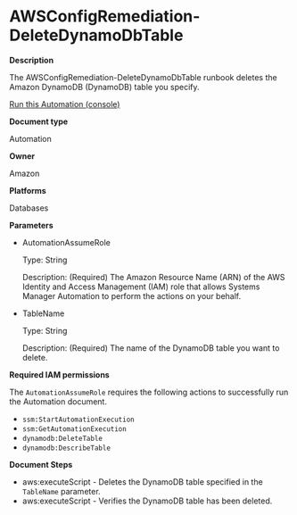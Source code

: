 # AWSConfigRemediation\-DeleteDynamoDbTable<a name="automation-aws-deletedynamodbtable"></a>

**Description**

The AWSConfigRemediation\-DeleteDynamoDbTable runbook deletes the Amazon DynamoDB \(DynamoDB\) table you specify\.

[Run this Automation \(console\)](https://console.aws.amazon.com/systems-manager/automation/execute/AWSConfigRemediation-DeleteDynamoDbTable)

**Document type**

Automation

**Owner**

Amazon

**Platforms**

Databases

**Parameters**
+ AutomationAssumeRole

  Type: String

  Description: \(Required\) The Amazon Resource Name \(ARN\) of the AWS Identity and Access Management \(IAM\) role that allows Systems Manager Automation to perform the actions on your behalf\.
+ TableName

  Type: String

  Description: \(Required\) The name of the DynamoDB table you want to delete\.

**Required IAM permissions**

The `AutomationAssumeRole` requires the following actions to successfully run the Automation document\.
+ `ssm:StartAutomationExecution`
+ `ssm:GetAutomationExecution`
+ `dynamodb:DeleteTable`
+ `dynamodb:DescribeTable`

**Document Steps**
+ aws:executeScript \- Deletes the DynamoDB table specified in the `TableName` parameter\.
+ aws:executeScript \- Verifies the DynamoDB table has been deleted\.